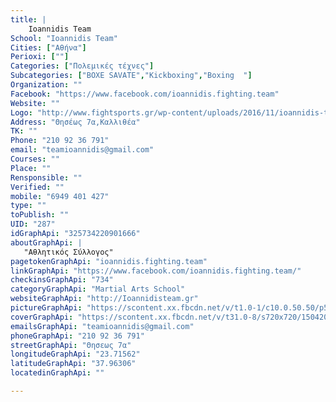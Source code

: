 ```yaml
---
title: |
    Ioannidis Team
School: "Ioannidis Team"
Cities: ["Αθήνα"]
Perioxi: [""]
Categories: ["Πολεμικές τέχνες"]
Subcategories: ["ΒΟΧΕ SAVATE","Kickboxing","Boxing  "]
Organization: ""
Facebook: "https://www.facebook.com/ioannidis.fighting.team"
Website: ""
Logo: "http://www.fightsports.gr/wp-content/uploads/2016/11/ioannidis-team-logo.jpg"
Address: "Θησέως 7α,Καλλιθέα"
TK: ""
Phone: "210 92 36 791"
email: "teamioannidis@gmail.com"
Courses: ""
Place: ""
Rensponsible: ""
Verified: ""
mobile: "6949 401 427"
type: ""
toPublish: ""
UID: "287"
idGraphApi: "325734220901666"
aboutGraphApi: | 
   "Αθλητικός Σύλλογος"
pagetokenGraphApi: "ioannidis.fighting.team"
linkGraphApi: "https://www.facebook.com/ioannidis.fighting.team/"
checkinsGraphApi: "734"
categoryGraphApi: "Martial Arts School"
websiteGraphApi: "http://Ioannidisteam.gr"
pictureGraphApi: "https://scontent.xx.fbcdn.net/v/t1.0-1/c10.0.50.50/p50x50/12243088_632115983596820_8922542217778288288_n.jpg?oh=62cad628f0937045aae4eaf014fa675e&amp;oe=5B0C2117"
coverGraphApi: "https://scontent.xx.fbcdn.net/v/t31.0-8/s720x720/15042005_799623830179367_7354245298853038378_o.jpg?oh=b2381bc945c06b71c443bb1b2f72c3c0&amp;oe=5B0429A5"
emailsGraphApi: "teamioannidis@gmail.com"
phoneGraphApi: "210 92 36 791"
streetGraphApi: "Θησεως 7α"
longitudeGraphApi: "23.71562"
latitudeGraphApi: "37.96306"
locatedinGraphApi: ""

---
```




